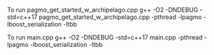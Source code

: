 To run pagmo_get_started_w_archipelago.cpp
g++ -O2 -DNDEBUG -std=c++17 pagmo_get_started_w_archipelago.cpp -pthread -lpagmo -lboost_serialization -ltbb

To run main.cpp
g++ -O2 -DNDEBUG -std=c++17 main.cpp -pthread -lpagmo -lboost_serialization -ltbb